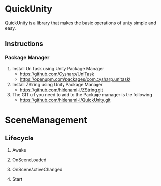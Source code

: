 # QuickUnity

QuickUnity is a library that makes the basic operations of unity simple and easy.

## Instructions

### Package Manager

1. Install UniTask using Unity Package Manager
   - https://github.com/Cysharp/UniTask
   - https://openupm.com/packages/com.cysharp.unitask/
2. Install ZString using Unity Package Manager
   - https://github.com/hidenami-i/ZString.git
3. The GIT url you need to add to the Package manager is the following
   - https://github.com/hidenami-i/QuickUnity.git

# SceneManagement

## Lifecycle

1. Awake

2. OnSceneLoaded

3. OnSceneActiveChanged

4. Start
